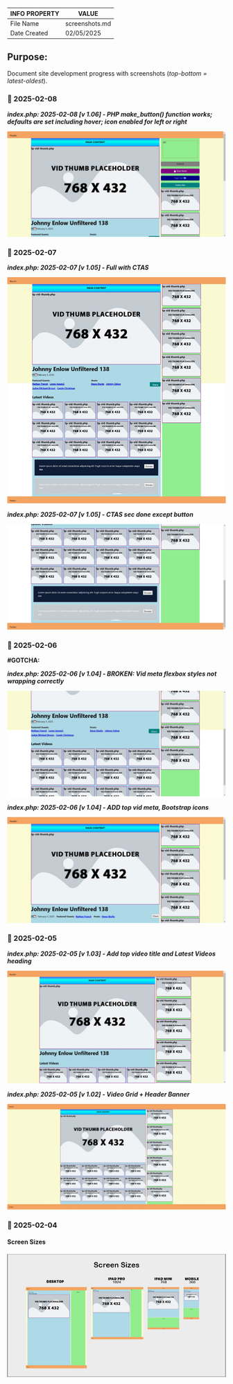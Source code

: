 | INFO PROPERTY | VALUE          |
| ------------- | -------------- |
| File Name     | screenshots.md |
| Date Created  | 02/05/2025     |

## Purpose:

Document site development progress with screenshots (_top-bottom = latest-oldest_).

### 📆 2025-02-08

**_index.php: 2025-02-08 [v 1.06] - PHP make_button() function works; defaults are set including hover; icon enabled for left or right_**

![index.php: 2025-02-08 [v 1.06] - PHP make_button() function works; defaults are set including hover; icon enabled for left or right](/screens/screen-106--01--index--button-fn-works.jpg)


### 📆 2025-02-07

**_index.php: 2025-02-07 [v 1.05] - Full with CTAS_**

![index.php: 2025-02-07 [v 1.05] - Full with CTAS](/screens/screen-105--01--index-f.jpg)



**_index.php: 2025-02-07 [v 1.05] - CTAS sec done except button_**

![index.php: 2025-02-07 [v 1.05] - CTAS sec done except button](/screens/screen-105--01--index--sec-ctas.jpg)

### 📆 2025-02-06

**#GOTCHA:**

**_index.php: 2025-02-06 [v 1.04] - BROKEN: Vid meta flexbox styles not wrapping correctly_**

![index.php: 2025-02-06 [v 1.04] - BROKEN: Vid meta flexbox styles not wrapping correctly](/screens/screen-104--08--err--index--vid-meta-flex.jpg)


**_index.php: 2025-02-06 [v 1.04] - ADD top vid meta, Bootstrap icons_**

![index.php: 2025-02-06 [v 1.04] - ADD top vid meta, Bootstrap icons](/screens/screen-104--01--index-af.jpg)


### 📆 2025-02-05

**_index.php: 2025-02-05 [v 1.03] - Add top video title and Latest Videos heading_**

![index.php: 2025-02-05 [v 1.03] - Add top video title and Latest Videos heading](/screens/screen-002--index-06.jpg)

**_index.php: 2025-02-05 [v 1.02] - Video Grid + Header Banner_**

![index.php: 2025-02-05 [v 1.02] - Video Grid + Header Banner](/screens/screen-002--index-05.jpg)

### 📆 2025-02-04

#### Screen Sizes

![index.php [branch 03]](/img/ehd-mockup-sizes-02.jpg)

